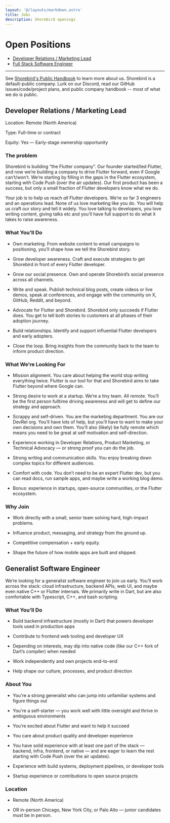 ```yaml
---
layout: '@/layouts/markdown.astro'
title: Jobs
description: Shorebird openings
---
```


# Open Positions

- [Developer Relations / Marketing Lead](#developer-relations--marketing-lead)
- [Full Stack Software Engineer](#full-stack-software-engineer)

---

See [Shorebird's Public Handbook](https://handbook.shorebird.dev/) to learn more
about us. Shorebird is a default-public company. Lurk on our Discord, read our
GitHub issues/code/project plans, and public company handbook -- most of what we
do is public.

## Developer Relations / Marketing Lead

Location: Remote (North America)

Type: Full-time or contract

Equity: Yes — Early-stage ownership opportunity

### The problem

Shorebird is building “the Flutter company”. Our founder started/led Flutter,
and now we’re building a company to drive Flutter forward, even if Google
can’t/won’t. We’re starting by filling in the gaps in the Flutter ecosystem,
starting with Code Push (over the air updates). Our first product has been a
success, but only a small fraction of Flutter developers know what we do.

Your job is to help us reach _all_ Flutter developers. We’re so far 3 engineers
and an operations lead. None of us love marketing like you do. You will help us
craft our story and tell it widely. You love talking to developers, you love
writing content, giving talks etc and you’ll have full support to do what it
takes to raise awareness.

### What You’ll Do

- Own marketing. From website content to email campaigns to positioning, you’ll
  shape how we tell the Shorebird story.

- Grow developer awareness. Craft and execute strategies to get Shorebird in
  front of every Flutter developer.

- Grow our social presence. Own and operate Shorebird’s social presence across
  all channels.

- Write and speak. Publish technical blog posts, create videos or live demos,
  speak at conferences, and engage with the community on X, GitHub, Reddit, and
  beyond.

- Advocate for Flutter and Shorebird. Shorebird only succeeds if Flutter does.
  You get to tell both stories to customers at all phases of their adoption
  journey.

- Build relationships. Identify and support influential Flutter developers and
  early adopters.

- Close the loop. Bring insights from the community back to the team to inform
  product direction.

### What We’re Looking For

- Mission alignment. You care about helping the world stop writing everything
  twice. Flutter is our tool for that and Shorebird aims to take Flutter beyond
  where Google can.

- Strong desire to work at a startup. We’re a tiny team. All remote. You’ll be
  the first person fulltime driving awareness and will get to define our
  strategy and approach.

- Scrappy and self-driven. You are the marketing department. You are our DevRel
  org. You’ll have lots of help, but you’ll have to want to make your own
  decisions and own them. You’ll also (likely) be fully remote which means you
  need to be great at self motivation and self-direction.

- Experience working in Developer Relations, Product Marketing, or Technical
  Advocacy — or strong proof you can do the job.

- Strong writing and communication skills. You enjoy breaking down complex
  topics for different audiences.

- Comfort with code. You don’t need to be an expert Flutter dev, but you can
  read docs, run sample apps, and maybe write a working blog demo.

- Bonus: experience in startups, open-source communities, or the Flutter
  ecosystem.

### Why Join

- Work directly with a small, senior team solving hard, high-impact problems.

- Influence product, messaging, and strategy from the ground up.

- Competitive compensation \+ early equity.

- Shape the future of how mobile apps are built and shipped.

## Generalist Software Engineer

We’re looking for a generalist software engineer to join us early. You’ll work
across the stack: cloud infrastructure, backend APIs, web UI, and maybe even
native C++ or Flutter internals. We primarily write in Dart, but are also
comfortable with Typescript, C++, and bash scripting.

### What You’ll Do

- Build backend infrastructure (mostly in Dart) that powers developer tools used
  in production apps

- Contribute to frontend web tooling and developer UX

- Depending on interests, may dip into native code (like our C++ fork of Dart’s
  compiler) when needed

- Work independently and own projects end-to-end

- Help shape our culture, processes, and product direction

### About You

- You're a strong generalist who can jump into unfamiliar systems and figure
  things out

- You're a self-starter — you work well with little oversight and thrive in
  ambiguous environments

- You’re excited about Flutter and want to help it succeed

- You care about product quality and developer experience

- You have solid experience with at least one part of the stack — backend,
  infra, frontend, or native — and are eager to learn the rest starting with
  Code Push (over the air updates).

- Experience with build systems, deployment pipelines, or developer tools

- Startup experience or contributions to open source projects

### Location

- Remote (North America)

- OR in-person Chicago, New York City, or Palo Alto — junior candidates must be
  in person.
